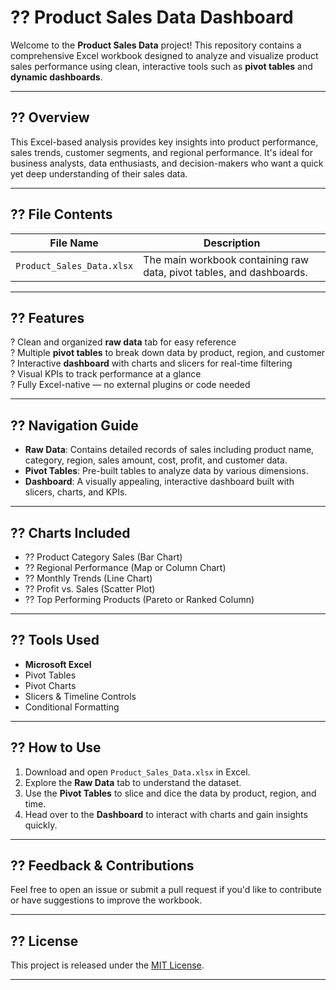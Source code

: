 # ?? Product Sales Data Dashboard

Welcome to the **Product Sales Data** project! This repository contains a comprehensive Excel workbook designed to analyze and visualize product sales performance using clean, interactive tools such as **pivot tables** and **dynamic dashboards**.

---

## ?? Overview

This Excel-based analysis provides key insights into product performance, sales trends, customer segments, and regional performance. It's ideal for business analysts, data enthusiasts, and decision-makers who want a quick yet deep understanding of their sales data.

---

## ?? File Contents

| File Name                  | Description                                                  |
|---------------------------|--------------------------------------------------------------|
| `Product_Sales_Data.xlsx` | The main workbook containing raw data, pivot tables, and dashboards. |

---

## ?? Features

? Clean and organized **raw data** tab for easy reference  
? Multiple **pivot tables** to break down data by product, region, and customer  
? Interactive **dashboard** with charts and slicers for real-time filtering  
? Visual KPIs to track performance at a glance  
? Fully Excel-native — no external plugins or code needed

---

## ?? Navigation Guide

- **Raw Data**: Contains detailed records of sales including product name, category, region, sales amount, cost, profit, and customer data.
- **Pivot Tables**: Pre-built tables to analyze data by various dimensions.
- **Dashboard**: A visually appealing, interactive dashboard built with slicers, charts, and KPIs.

---

## ?? Charts Included

- ?? Product Category Sales (Bar Chart)  
- ?? Regional Performance (Map or Column Chart)  
- ?? Monthly Trends (Line Chart)  
- ?? Profit vs. Sales (Scatter Plot)  
- ?? Top Performing Products (Pareto or Ranked Column)

---

## ?? Tools Used

- **Microsoft Excel**  
- Pivot Tables  
- Pivot Charts  
- Slicers & Timeline Controls  
- Conditional Formatting

---

## ?? How to Use

1. Download and open `Product_Sales_Data.xlsx` in Excel.
2. Explore the **Raw Data** tab to understand the dataset.
3. Use the **Pivot Tables** to slice and dice the data by product, region, and time.
4. Head over to the **Dashboard** to interact with charts and gain insights quickly.

---

## ?? Feedback & Contributions

Feel free to open an issue or submit a pull request if you'd like to contribute or have suggestions to improve the workbook.

---

## ?? License

This project is released under the [MIT License](LICENSE).

---

